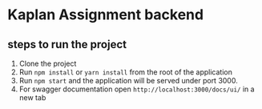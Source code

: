 # Kaplan Assignment backend

## steps to run the project

1. Clone the project
2. Run `npm install` or `yarn install` from the root of the application
3. Run `npm start` and the application will be served under port 3000. 
4. For swagger documentation open `http://localhost:3000/docs/ui/` in a new tab